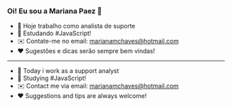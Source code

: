 ### Oi! Eu sou a Mariana Paez 👋

- 🔭 Hoje trabalho como analista de suporte 
- 🌱 Estudando #JavaScript!
- ✉️ Contate-me no email: marianamchaves@hotmail.com
- ❤️ Sugestões e dicas serão sempre bem vindas!

---------------------------------------------------

- 🔭 Today i work as a support analyst
- 🌱 Studying #JavaScript!
- ✉️ Contact me via email: marianamchaves@hotmail.com
- ❤️ Suggestions and tips are always welcome!
